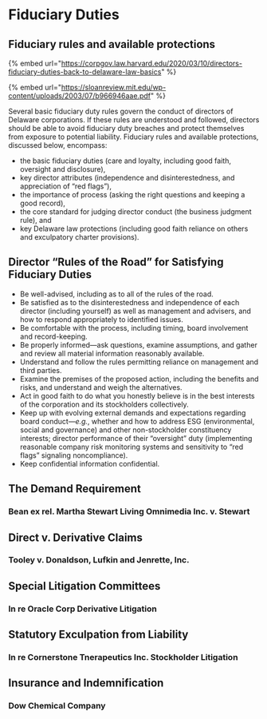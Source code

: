 # Fiduciary Duties

## Fiduciary rules and available protections

{% embed url="https://corpgov.law.harvard.edu/2020/03/10/directors-fiduciary-duties-back-to-delaware-law-basics" %}

{% embed url="https://sloanreview.mit.edu/wp-content/uploads/2003/07/b966946aae.pdf" %}

Several basic fiduciary duty rules govern the conduct of directors of Delaware corporations. If these rules are understood and followed, directors should be able to avoid fiduciary duty breaches and protect themselves from exposure to potential liability. Fiduciary rules and available protections, discussed below, encompass:&#x20;

* the basic fiduciary duties (care and loyalty, including good faith, oversight and disclosure),
* key director attributes (independence and disinterestedness, and appreciation of “red flags”),
* the importance of process (asking the right questions and keeping a good record),
* the core standard for judging director conduct (the business judgment rule), and
* key Delaware law protections (including good faith reliance on others and exculpatory charter provisions).

## Director “Rules of the Road” for Satisfying Fiduciary Duties

* Be well-advised, including as to all of the rules of the road.
* Be satisfied as to the disinterestedness and independence of each director (including yourself) as well as management and advisers, and how to respond appropriately to identified issues.
* Be comfortable with the process, including timing, board involvement and record-keeping.
* Be properly informed—ask questions, examine assumptions, and gather and review all material information reasonably available.
* Understand and follow the rules permitting reliance on management and third parties.
* Examine the premises of the proposed action, including the benefits and risks, and understand and weigh the alternatives.
* Act in good faith to do what you honestly believe is in the best interests of the corporation and its stockholders collectively.
* Keep up with evolving external demands and expectations regarding board conduct—_e.g._, whether and how to address ESG (environmental, social and governance) and other non-stockholder constituency interests; director performance of their “oversight” duty (implementing reasonable company risk monitoring systems and sensitivity to “red flags” signaling noncompliance).
* Keep confidential information confidential.

## The Demand Requirement

### Bean ex rel. Martha Stewart Living Omnimedia Inc. v. Stewart

## Direct v. Derivative Claims

### Tooley v. Donaldson, Lufkin and Jenrette, Inc.&#x20;

## Special Litigation Committees

### In re Oracle Corp Derivative Litigation

## Statutory Exculpation from Liability

### In re Cornerstone Tnerapeutics Inc. Stockholder Litigation

## Insurance and Indemnification

### Dow Chemical Company
